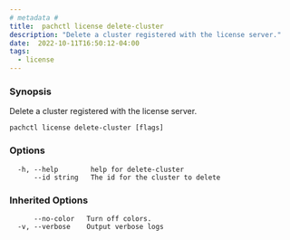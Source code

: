 ```yaml
---
# metadata # 
title:  pachctl license delete-cluster
description: "Delete a cluster registered with the license server."
date:  2022-10-11T16:50:12-04:00
tags:
  - license
---
```


### Synopsis

Delete a cluster registered with the license server.

```
pachctl license delete-cluster [flags]
```

### Options

```
  -h, --help        help for delete-cluster
      --id string   The id for the cluster to delete
```

### Inherited Options

```
      --no-color   Turn off colors.
  -v, --verbose    Output verbose logs
```

